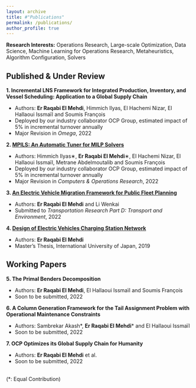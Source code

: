 ```yaml
---
layout: archive
title: #"Publications"
permalink: /publications/
author_profile: true
---
```


**Research Interests:** Operations Research, Large-scale Optimization, Data Science, Machine Learning for Operations Research, Metaheuristics, Algorithm Configuration, Solvers

Published & Under Review
------

**1. Incremental LNS Framework for Integrated Production, Inventory, and Vessel Scheduling: Application to a Global Supply Chain**
 - Authors: **Er Raqabi El Mehdi**, Himmich Ilyas, El Hachemi Nizar, El Hallaoui Issmaïl and Soumis François
 - Deployed by our industry collaborator OCP Group, estimated impact of 5% in incremental turnover annually
 - Major Revision in *Omega*, 2022

**2. [MPILS: An Automatic Tuner for MILP Solvers](https://papers.ssrn.com/sol3/papers.cfm?abstract_id=4047072)** 
 - Authors: Himmich Ilyas∗, **Er Raqabi El Mehdi**∗, El Hachemi Nizar, El Hallaoui Issmaïl, Metrane Abdelmoutalib and Soumis François
 - Deployed by our industry collaborator OCP Group, estimated impact of 5% in incremental turnover annually
 - Major Revision in *Computers & Operations Research*, 2022

**3. [An Electric Vehicle Migration Framework for Public Fleet Planning](https://www.iuj.ac.jp/research/workingpapers/EMS_2022_03.pdf)**
 - Authors: **Er Raqabi El Mehdi** and Li Wenkai 
 - Submitted to *Transportation Research Part D: Transport and Environment*, 2022

**4. [Design of Electric Vehicles Charging Station Network](https://www.iuj.ac.jp/mlic/theses/thesis_details.cfm?ID=2B7015)**
 - Authors: **Er Raqabi El Mehdi** 
 - Master’s Thesis, International University of Japan, 2019

Working Papers
------
**5. The Primal Benders Decomposition** 
 - Authors: **Er Raqabi El Mehdi**, El Hallaoui Issmaïl and Soumis François
 - Soon to be submitted, 2022

**6. A Column Generation Framework for the Tail Assignment Problem with Operational Maintenance Constraints**
 - Authors: Sambrekar Akash*, **Er Raqabi El Mehdi*** and El Hallaoui Issmaïl 
 - Soon to be submitted, 2022

**7. OCP Optimizes its Global Supply Chain for Humanity**
 - Authors: **Er Raqabi El Mehdi** et al.
 - Soon to be submitted, 2022

<br>
(*: Equal Contribution)